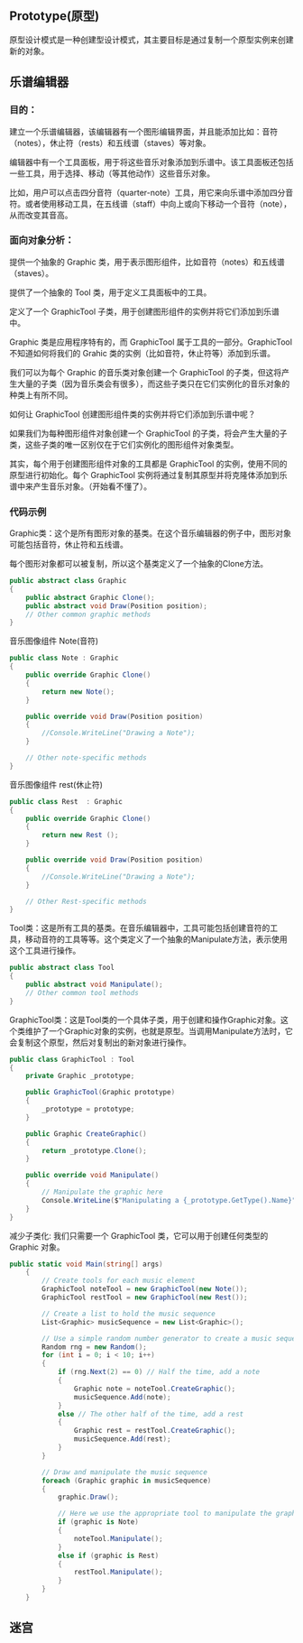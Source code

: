 ## Prototype(原型)

原型设计模式是一种创建型设计模式，其主要目标是通过复制一个原型实例来创建新的对象。

## 乐谱编辑器

### 目的：

建立一个乐谱编辑器，该编辑器有一个图形编辑界面，并且能添加比如：音符（notes），休止符（rests）和五线谱（staves）等对象。

编辑器中有一个工具面板，用于将这些音乐对象添加到乐谱中。该工具面板还包括一些工具，用于选择、移动（等其他动作）这些音乐对象。

比如，用户可以点击四分音符（quarter-note）工具，用它来向乐谱中添加四分音符。或者使用移动工具，在五线谱（staff）中向上或向下移动一个音符（note），从而改变其音高。

### 面向对象分析：

提供一个抽象的 Graphic 类，用于表示图形组件，比如音符（notes）和五线谱（staves）。

提供了一个抽象的 Tool 类，用于定义工具面板中的工具。

定义了一个 GraphicTool 子类，用于创建图形组件的实例并将它们添加到乐谱中。

Graphic 类是应用程序特有的，而 GraphicTool 属于工具的一部分。GraphicTool 不知道如何将我们的 Grahic 类的实例（比如音符，休止符等）添加到乐谱。

我们可以为每个 Graphic 的音乐类对象创建一个 GraphicTool 的子类，但这将产生大量的子类（因为音乐类会有很多），而这些子类只在它们实例化的音乐对象的种类上有所不同。

如何让 GraphicTool 创建图形组件类的实例并将它们添加到乐谱中呢？

如果我们为每种图形组件对象创建一个 GraphicTool 的子类，将会产生大量的子类，这些子类的唯一区别仅在于它们实例化的图形组件对象类型。

其实，每个用于创建图形组件对象的工具都是 GraphicTool 的实例，使用不同的原型进行初始化。每个 GraphicTool 实例将通过复制其原型并将克隆体添加到乐谱中来产生音乐对象。（开始看不懂了）。

### 代码示例

Graphic类：这个是所有图形对象的基类。在这个音乐编辑器的例子中，图形对象可能包括音符，休止符和五线谱。

每个图形对象都可以被复制，所以这个基类定义了一个抽象的Clone方法。

```C#
public abstract class Graphic
{
    public abstract Graphic Clone();
    public abstract void Draw(Position position);
    // Other common graphic methods
}
```

音乐图像组件 Note(音符)

```C#
public class Note : Graphic
{
    public override Graphic Clone()
    {
        return new Note();
    }

    public override void Draw(Position position)
    {
        //Console.WriteLine("Drawing a Note");
    }

    // Other note-specific methods
}
```

音乐图像组件 rest(休止符)

```C#
public class Rest  : Graphic
{
    public override Graphic Clone()
    {
        return new Rest ();
    }

    public override void Draw(Position position)
    {
        //Console.WriteLine("Drawing a Note");
    }

    // Other Rest-specific methods
}
```

Tool类：这是所有工具的基类。在音乐编辑器中，工具可能包括创建音符的工具，移动音符的工具等等。这个类定义了一个抽象的Manipulate方法，表示使用这个工具进行操作。

```C#
public abstract class Tool
{
    public abstract void Manipulate();
    // Other common tool methods
}
```

GraphicTool类：这是Tool类的一个具体子类，用于创建和操作Graphic对象。这个类维护了一个Graphic对象的实例，也就是原型。当调用Manipulate方法时，它会复制这个原型，然后对复制出的新对象进行操作。

```c#
public class GraphicTool : Tool
{
    private Graphic _prototype;

    public GraphicTool(Graphic prototype)
    {
        _prototype = prototype;
    }

    public Graphic CreateGraphic()
    {
        return _prototype.Clone();
    }

    public override void Manipulate()
    {
        // Manipulate the graphic here
        Console.WriteLine($"Manipulating a {_prototype.GetType().Name}");
    }
}
```

减少子类化:
我们只需要一个 GraphicTool 类，它可以用于创建任何类型的 Graphic 对象。

```c#
public static void Main(string[] args)
    {
        // Create tools for each music element
        GraphicTool noteTool = new GraphicTool(new Note());
        GraphicTool restTool = new GraphicTool(new Rest());

        // Create a list to hold the music sequence
        List<Graphic> musicSequence = new List<Graphic>();

        // Use a simple random number generator to create a music sequence
        Random rng = new Random();
        for (int i = 0; i < 10; i++)
        {
            if (rng.Next(2) == 0) // Half the time, add a note
            {
                Graphic note = noteTool.CreateGraphic();
                musicSequence.Add(note);
            }
            else // The other half of the time, add a rest
            {
                Graphic rest = restTool.CreateGraphic();
                musicSequence.Add(rest);
            }
        }

        // Draw and manipulate the music sequence
        foreach (Graphic graphic in musicSequence)
        {
            graphic.Draw();

            // Here we use the appropriate tool to manipulate the graphic
            if (graphic is Note)
            {
                noteTool.Manipulate();
            }
            else if (graphic is Rest)
            {
                restTool.Manipulate();
            }
        }
    }
```

## 迷宫

